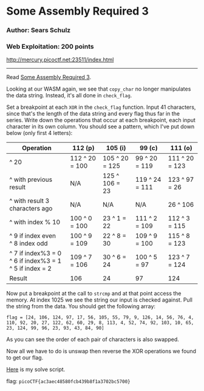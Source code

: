 # Some Assembly Required 3
### Author: Sears Schulz
### Web Exploitation: 200 points

http://mercury.picoctf.net:23511/index.html

---

Read [Some Assembly Required 3](../Some%20Assembly%20Required%203).

Looking at our WASM again, we see that `copy_char` no longer manipulates the data string. Instead, it's all done in `check_flag`.

Set a breakpoint at each `XOR` in the `check_flag` function. Input 41 characters, since that's the length of the data string and every flag thus far in the series. Write down the operations that occur at each breakpoint, each input character in its own column. You should see a pattern, which I've put down below (only first 4 letters):

|Operation |112 (p)|105 (i)|99 (c)|111 (o)|
|-|-|-|-|-|
| ^ 20| 112 ^ 20 = 100| 105 ^ 20 = 125| 99 ^ 20 = 119| 111 ^ 20 = 123|
| ^ with previous result| N/A | 125 ^ 106 = 23| 119 ^ 24 = 111 | 123 ^ 97 = 26| 
| ^ with result 3 characters ago| N/A | N/A | N/A | 26 ^ 106|
| ^ with index % 10 | 100 ^ 0 = 100 | 23 ^ 1 = 22 | 111 ^ 2 = 109 | 112 ^ 3  = 115|
| ^ 9 if index even<br/>^ 8 index odd| 100 ^ 9 = 109| 22 ^ 8 = 30| 109 ^ 9 = 100| 115 ^ 8 = 123|
| ^ 7 if index%3 = 0<br/>^ 6 if index%3 = 1<br/>^ 5 if index   = 2| 109 ^ 7 = 106| 30 ^ 6 = 24| 100 ^ 5 = 97| 123 ^ 7 = 124|
|Result| 106| 24 | 97 | 124|

Now put a breakpoint at the call to `strcmp` and at that point access the memory. At index 1025 we see the string our input is checked against. Pull the string from the data. You should get the following array:

`flag = [24, 106, 124, 97, 17, 56, 105, 55, 79, 9, 126, 14, 56, 76, 4, 110, 92, 20, 27, 122, 62, 60, 29, 8, 113, 4, 52, 74, 92, 103, 10, 65, 23, 124, 99, 96, 23, 93, 43, 84, 90]`

As you can see the order of each pair of characters is also swapped.

Now all we have to do is unswap then reverse the XOR operations we found to get our flag.

[Here](wasm4.py) is my solve script.

flag: `picoCTF{ac3aec48580fcb439b8f1a3702bc5700}`
